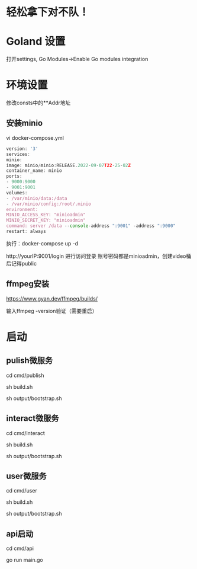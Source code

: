 # 轻松拿下对不队！

# Goland 设置

打开settings, Go Modules->Enable Go modules integration

# 环境设置

修改consts中的**Addr地址
## 安装minio
vi docker-compose.yml  
```javascript
version: '3'
services:
minio:
image: minio/minio:RELEASE.2022-09-07T22-25-02Z
container_name: minio
ports:
- 9000:9000
- 9001:9001
volumes:
- /var/minio/data:/data
- /var/minio/config:/root/.minio
environment:
MINIO_ACCESS_KEY: "minioadmin"
MINIO_SECRET_KEY: "minioadmin"
command: server /data --console-address ":9001" -address ":9000"
restart: always
```
执行：docker-compose up -d  

http://yourIP:9001/login 进行访问登录 账号密码都是minioadmin，创建video桶后记得public
## ffmpeg安装
https://www.gyan.dev/ffmpeg/builds/

输入ffmpeg -version验证（需要重启）
# 启动

## pulish微服务

cd cmd/publish

sh build.sh

sh output/bootstrap.sh

## interact微服务

cd cmd/interact

sh build.sh

sh output/bootstrap.sh

## user微服务

cd cmd/user

sh build.sh

sh output/bootstrap.sh

## api启动

cd cmd/api

go run main.go
